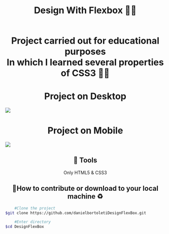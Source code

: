 <h1 align="center">
   <strong> Design With Flexbox 👨‍💻 </strong>
   <br/> <br/>
   <p>Project carried out for educational purposes <br> In which I learned several properties of CSS3 📘📖</p>
</h1>


## <h1 align="center"><strong>Project on Desktop</strong>
 
</h1>
 <img src="assets\images\desktop.gif">

 ## <h1 align="center"><strong>Project on Mobile</strong>
 
</h1>
 <img src="assets\images\mobile.gif">


## <h2 align="center"><strong>🔨 Tools </strong> 
</h2>
 <p align="center">Only HTML5 & CSS3</h1>

## <h2 align="center"><strong>🤝How to contribute or download to your local machine ♻ </strong></h2>
```bash
    #Clone the project
$git clone https://github.com/danielbortoletiDesignFlexBox.git
```

```bash
    #Enter directory
$cd DesignFlexBox
```